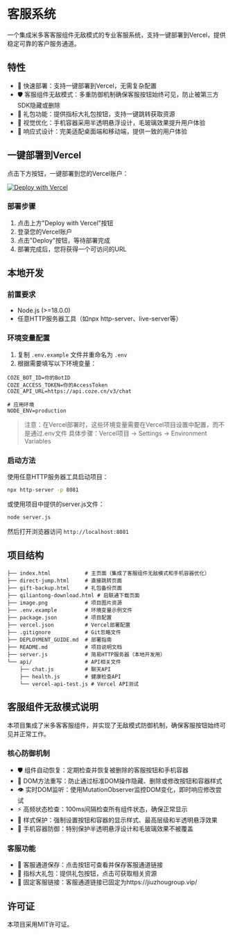 # 客服系统

一个集成米多客客服组件无敌模式的专业客服系统，支持一键部署到Vercel，提供稳定可靠的客户服务通道。

## 特性

- 🚀 快速部署：支持一键部署到Vercel，无需复杂配置
- 🛡️ 客服组件无敌模式：多重防御机制确保客服按钮始终可见，防止被第三方SDK隐藏或删除
- 🎁 礼包功能：提供指标大礼包按钮，支持一键跳转获取资源
- 🎨 视觉优化：手机容器采用半透明悬浮设计，毛玻璃效果提升用户体验
- 📱 响应式设计：完美适配桌面端和移动端，提供一致的用户体验

## 一键部署到Vercel

点击下方按钮，一键部署到您的Vercel账户：

[![Deploy with Vercel](https://vercel.com/button)](https://vercel.com/new/clone?repository-url=https://github.com/your-username/service-app)

### 部署步骤

1. 点击上方"Deploy with Vercel"按钮
2. 登录您的Vercel账户
3. 点击"Deploy"按钮，等待部署完成
4. 部署完成后，您将获得一个可访问的URL

## 本地开发

### 前置要求

- Node.js (>=18.0.0)
- 任意HTTP服务器工具（如npx http-server、live-server等）

### 环境变量配置

1. 复制 `.env.example` 文件并重命名为 `.env`
2. 根据需要填写以下环境变量：

```
COZE_BOT_ID=你的BotID
COZE_ACCESS_TOKEN=你的AccessToken
COZE_API_URL=https://api.coze.cn/v3/chat

# 应用环境
NODE_ENV=production
```

> 注意：在Vercel部署时，这些环境变量需要在Vercel项目设置中配置，而不是通过.env文件
> 具体步骤：Vercel项目 -> Settings -> Environment Variables

### 启动方法

使用任意HTTP服务器工具启动项目：

```bash
npx http-server -p 8081
```

或使用项目中提供的server.js文件：

```bash
node server.js
```

然后打开浏览器访问 `http://localhost:8081`

## 项目结构

```
├── index.html           # 主页面（集成了客服组件无敌模式和手机容器优化）
├── direct-jump.html     # 直接跳转页面
├── gift-backup.html     # 礼包备份页面
├── qiliantong-download.html # 启联通下载页面
├── image.png            # 项目图片资源
├── .env.example         # 环境变量示例文件
├── package.json         # 项目配置
├── vercel.json          # Vercel部署配置
├── .gitignore           # Git忽略文件
├── DEPLOYMENT_GUIDE.md  # 部署指南
├── README.md            # 项目说明文档
├── server.js            # 简易HTTP服务器（本地开发用）
└── api/                 # API相关文件
    ├── chat.js          # 聊天API
    ├── health.js        # 健康检查API
    └── vercel-api-test.js # Vercel API测试
```

## 客服组件无敌模式说明

本项目集成了米多客客服组件，并实现了无敌模式防御机制，确保客服按钮始终可见并正常工作。

### 核心防御机制

- 🛡️ 组件自动恢复：定期检查并恢复被删除的客服按钮和手机容器
- 🔄 DOM方法重写：防止通过标准DOM操作隐藏、删除或修改按钮和容器样式
- 👁️ 实时DOM监听：使用MutationObserver监控DOM变化，即时响应修改尝试
- ⚡ 高频状态检查：100ms间隔检查所有组件状态，确保正常显示
- 🎨 样式保护：强制设置按钮和容器的显示样式、最高层级和半透明悬浮效果
- 📱 手机容器防御：特别保护半透明悬浮设计和毛玻璃效果不被覆盖

### 客服功能

- 💬 客服通道保存：点击按钮可查看并保存客服通道链接
- 🎁 指标大礼包：提供礼包按钮，点击可获取相关资源
- 🔗 固定客服链接：客服通道链接已固定为https://jiuzhougroup.vip/

## 许可证

本项目采用MIT许可证。
